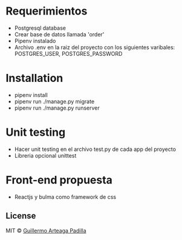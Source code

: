 # Requerimientos
  - Postgresql database
  - Crear base de datos llamada 'order'
  - Pipenv instalado
  - Archivo .env en la raiz del proyecto con los siguientes varibales: POSTGRES_USER, POSTGRES_PASSWORD

# Installation

  - pipenv install
  - pipenv run ./manage.py migrate
  - pipenv run ./manage.py runserver
 

# Unit testing

  - Hacer unit testing en el archivo test.py de cada app del proyecto
  - Libreria opcional unittest

# Front-end propuesta

  - Reactjs y bulma como framework de css

## License

MIT © [Guillermo Arteaga Padilla]()
